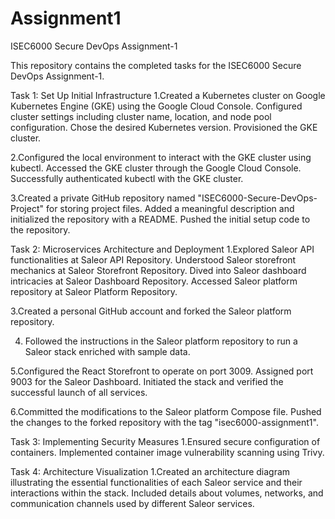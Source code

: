# Assignment1
ISEC6000 Secure DevOps Assignment-1 

This repository contains the completed tasks for the ISEC6000 Secure DevOps Assignment-1.

Task 1: Set Up Initial Infrastructure
1.Created a Kubernetes cluster on Google Kubernetes Engine (GKE) using the Google Cloud Console. Configured cluster settings including cluster name, location, and node pool configuration. Chose the desired Kubernetes version. Provisioned the GKE cluster.

2.Configured the local environment to interact with the GKE cluster using kubectl. Accessed the GKE cluster through the Google Cloud Console. Successfully authenticated kubectl with the GKE cluster.

3.Created a private GitHub repository named "ISEC6000-Secure-DevOps-Project" for storing project files. Added a meaningful description and initialized the repository with a README. Pushed the initial setup code to the repository.

Task 2: Microservices Architecture and Deployment
1.Explored Saleor API functionalities at Saleor API Repository. Understood Saleor storefront mechanics at Saleor Storefront Repository. Dived into Saleor dashboard intricacies at Saleor Dashboard Repository. Accessed Saleor platform repository at Saleor Platform Repository.

3.Created a personal GitHub account and forked the Saleor platform repository.

4. Followed the instructions in the Saleor platform repository to run a Saleor stack enriched with sample data.

5.Configured the React Storefront to operate on port 3009. Assigned port 9003 for the Saleor Dashboard. Initiated the stack and verified the successful launch of all services.

6.Committed the modifications to the Saleor platform Compose file. Pushed the changes to the forked repository with the tag "isec6000-assignment1".

Task 3: Implementing Security Measures
1.Ensured secure configuration of containers. Implemented container image vulnerability scanning using Trivy.

Task 4: Architecture Visualization
1.Created an architecture diagram illustrating the essential functionalities of each Saleor service and their interactions within the stack. Included details about volumes, networks, and communication channels used by different Saleor services.
